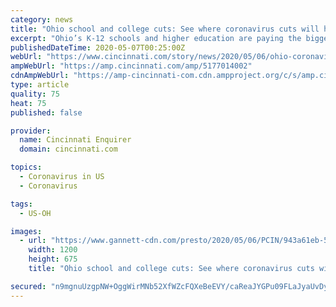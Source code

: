 ```yaml
---
category: news
title: "Ohio school and college cuts: See where coronavirus cuts will hit"
excerpt: "Ohio’s K-12 schools and higher education are paying the biggest price in the $775 million in state budget cuts enacted immediately to deal with the coronavirus pandemic crippling state tax collections."
publishedDateTime: 2020-05-07T00:25:00Z
webUrl: "https://www.cincinnati.com/story/news/2020/05/06/ohio-coronavirus-school-cuts-look-up-your-district-college/5177014002/"
ampWebUrl: "https://amp.cincinnati.com/amp/5177014002"
cdnAmpWebUrl: "https://amp-cincinnati-com.cdn.ampproject.org/c/s/amp.cincinnati.com/amp/5177014002"
type: article
quality: 75
heat: 75
published: false

provider:
  name: Cincinnati Enquirer
  domain: cincinnati.com

topics:
  - Coronavirus in US
  - Coronavirus

tags:
  - US-OH

images:
  - url: "https://www.gannett-cdn.com/presto/2020/05/06/PCIN/943a61eb-571e-45dd-a346-b1602f940260-Kimberly_Muernieks.jpg?auto=webp&crop=1511,850,x0,y0&format=pjpg&width=1200"
    width: 1200
    height: 675
    title: "Ohio school and college cuts: See where coronavirus cuts will hit"

secured: "n9mgnuUzgpNW+OggWirMNb52XfWZcFQXeBeEVY/caReaJYGPu09FLaJyaUvDyAMYoqzwZMXNJHw3FyBuDz/y0dVIbuCAO1wBmZmwlRolX8xKeJXdloh5ZM8QJrNAMm2UDr6mSmImMRx9iraQZwTUN9x/SPf3YBsRHsURSD2KQ8f4hAdOdJfD34qQqlfcm1ezqWM85btdWl3Ymxtl60IrIzSNAy53YrNUn64WFKlJLwyrzcAhPcuj+JXoAzzNN2wyonl0Y1DHgv5kSxD2WwbEDV9cRMUhbiVJnUapJpcUzW2iJWebD4MYeFBU4XdieYHe3ib3bQ0KuLONn4xSbgdKEEI209a59094X1FkLYEF6Oo18Xuti3VNIxb04BlmmbGKgCyzSZh53VMUNOMLUWL60u3iNrc0OmN+O6HkxjxOe7Q3JDDRQYbS6cERUxPMq0MGf5hWiNQ2shMmghj7hPt7yuCWtJ2dS3wdI3kgWX37tMw=;iaa0/PUNtCc7CXfPtlCiGA=="
---
```


